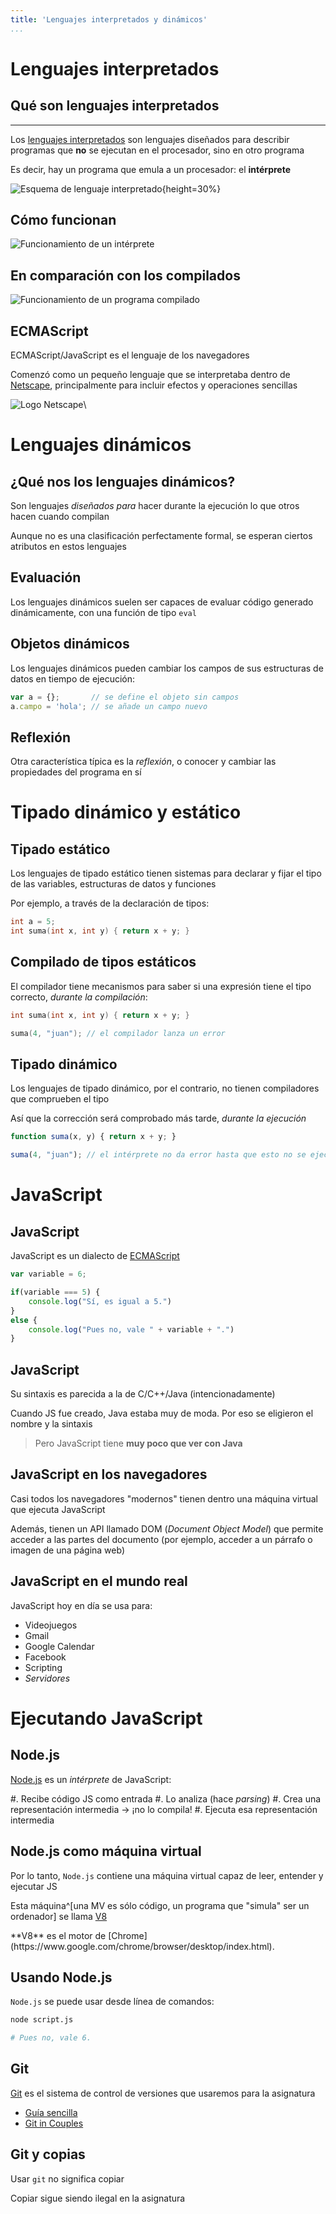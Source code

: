 ```yaml
---
title: 'Lenguajes interpretados y dinámicos'
...
```


# Lenguajes interpretados

## Qué son lenguajes interpretados

---

Los [lenguajes
interpretados](https://en.wikipedia.org/wiki/Interpreted_language) son
lenguajes diseñados para describir programas que **no** se ejecutan en el
procesador, sino en otro programa

Es decir, hay un programa que emula a un procesador: el **intérprete**

![Esquema de lenguaje interpretado](interpretes.dot.svg){height=30%}


## Cómo funcionan

![Funcionamiento de un intérprete](instrucciones.dot.svg)

## En comparación con los compilados


![Funcionamiento de un programa compilado](compilado.dot.svg)


## ECMAScript

ECMAScript/JavaScript es el lenguaje de los navegadores

Comenzó como un pequeño lenguaje que se interpretaba dentro de
[Netscape](https://es.wikipedia.org/wiki/Netscape_Navigator), principalmente para incluir efectos y operaciones sencillas

![Logo
Netscape](https://upload.wikimedia.org/wikipedia/commons/6/66/Netscape_logo.svg)\

# Lenguajes dinámicos

## ¿Qué nos los lenguajes dinámicos?

Son lenguajes *diseñados para* hacer durante la ejecución lo que otros hacen cuando compilan

Aunque no es una clasificación perfectamente formal, se esperan ciertos atributos en estos lenguajes

## Evaluación

Los lenguajes dinámicos suelen ser capaces de evaluar código generado dinámicamente, con una función de tipo `eval`

## Objetos dinámicos

Los lenguajes dinámicos pueden cambiar los campos de sus estructuras de datos en tiempo de ejecución:

```javascript
var a = {};       // se define el objeto sin campos
a.campo = 'hola'; // se añade un campo nuevo
```


## Reflexión

Otra característica típica es la *reflexión*, o conocer y cambiar las propiedades del programa en sí




# Tipado dinámico y estático


## Tipado estático

Los lenguajes de tipado estático tienen sistemas para declarar y fijar el tipo de las variables, estructuras de datos y funciones

Por ejemplo, a través de la declaración de tipos:

```c
int a = 5;
int suma(int x, int y) { return x + y; }
```


## Compilado de tipos estáticos

El compilador tiene mecanismos para saber si una expresión tiene el tipo correcto, *durante la compilación*:

```cpp
int suma(int x, int y) { return x + y; } 

suma(4, "juan"); // el compilador lanza un error
```

## Tipado dinámico

Los lenguajes de tipado dinámico, por el contrario, no tienen compiladores que comprueben el tipo

Así que la corrección será comprobado más tarde, *durante la ejecución*

```javascript
function suma(x, y) { return x + y; } 

suma(4, "juan"); // el intérprete no da error hasta que esto no se ejecuta
```


# JavaScript

## JavaScript

JavaScript es un dialecto de
[ECMAScript](https://es.wikipedia.org/wiki/ECMAScript)

```javascript
var variable = 6;

if(variable === 5) {
    console.log("Sí, es igual a 5.")
}
else {
    console.log("Pues no, vale " + variable + ".")
}
```

## JavaScript

Su sintaxis es parecida a la de C/C++/Java (intencionadamente)

Cuando JS fue creado, Java estaba muy de moda. Por eso se eligieron el nombre y
la sintaxis

> Pero JavaScript tiene **muy poco que ver con Java**


## JavaScript en los navegadores

Casi todos los navegadores "modernos" tienen dentro una máquina virtual que
ejecuta JavaScript

Además, tienen un API llamado DOM (*Document Object Model*) que permite acceder
a las partes del documento (por ejemplo, acceder a un párrafo o imagen de una
página web)


## JavaScript en el mundo real

JavaScript hoy en día se usa para:

- Videojuegos
- Gmail
- Google Calendar
- Facebook
- Scripting
- *Servidores*

# Ejecutando JavaScript

## Node.js

[Node.js](https://nodejs.org/) es un *intérprete* de JavaScript:

#. Recibe código JS como entrada 
#. Lo analiza (hace *parsing*) 
#. Crea una representación intermedia → ¡no lo compila!
#. Ejecuta esa representación intermedia

## Node.js como máquina virtual

Por lo tanto, `Node.js` contiene una máquina virtual capaz de leer, entender y
ejecutar JS

Esta máquina^[una MV es sólo código, un programa que "simula" ser un ordenador] se llama [V8](https://en.wikipedia.org/wiki/V8_(JavaScript_engine))

<p class="fragment">**V8** es el motor de [Chrome](https://www.google.com/chrome/browser/desktop/index.html).<p>

## Usando Node.js

`Node.js` se puede usar desde línea de comandos:

```bash
node script.js

# Pues no, vale 6. 
```

## Git

[Git](https://git-scm.com/) es el sistema de control de versiones que usaremos para la asignatura

- [Guía sencilla](http://rogerdudler.github.io/git-guide/index.es.html)
- [Git in Couples](https://github.com/delapuente/gitincouples)

## Git y copias

Usar `git` no significa copiar

Copiar sigue siendo ilegal en la asignatura